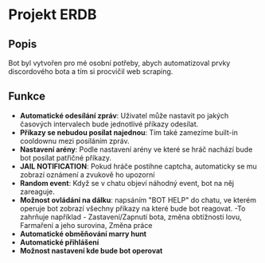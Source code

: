 # Projekt ERDB

## Popis

Bot byl vytvořen pro mé osobní potřeby, abych automatizoval prvky discordového bota a tím si procvičil web scraping.

## Funkce

- **Automatické odesílání zpráv**: Uživatel může nastavit po jakých časových intervalech bude jednotlivé příkazy odesílat.
- **Příkazy se nebudou posílat najednou**: Tím také zamezíme built-in cooldownu mezi posíláním zpráv.
- **Nastavení arény**: Podle nastavení arény ve které se hráč nachází bude bot posílat patřičné příkazy.
- **JAIL NOTIFICATION**: Pokud hráče postihne captcha, automaticky se mu zobrazí oznámení a zvukově ho upozorní
- **Random event**: Když se v chatu objeví náhodný event, bot na něj zareaguje.
- **Možnost ovládání na dálku**: napsáním "BOT HELP" do chatu, ve kterém operuje bot zobrazí všechny příkazy na které bude bot reagovat.
                                 -To zahrňuje například - Zastavení/Zapnutí bota, změna obtížnosti lovu, Farmaření a jeho surovina, Změna práce
- **Automatické obměňování marry hunt**
- **Automatické přihlášení**
- **Možnost nastavení kde bude bot operovat**

